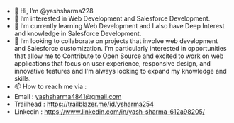 - 👋 Hi, I’m @yashsharma228
- 👀 I’m interested in Web Development and Salesforce Development.
- 🌱 I’m currently learning Web Development and I also have Deep Interest and knowledge in Salesforce Development.
- 💞️ I’m looking to collaborate on projects that involve web development and Salesforce customization. I'm particularly interested in opportunities that allow me to Contribute to Open Source and excited to work on web applications that focus on user experience, responsive design, and innovative features and I'm always looking to expand my knowledge and skills.
- 📫 How to reach me via :
- Email : yashsharma4841@gmail.com
- Trailhead : https://trailblazer.me/id/ysharma254
- Linkedin : https://www.linkedin.com/in/yash-sharma-612a98205/ 

<!---
yashsharma228/yashsharma228 is a ✨ special ✨ repository because its `README.md` (this file) appears on your GitHub profile.
You can click the Preview link to take a look at your changes.
--->
